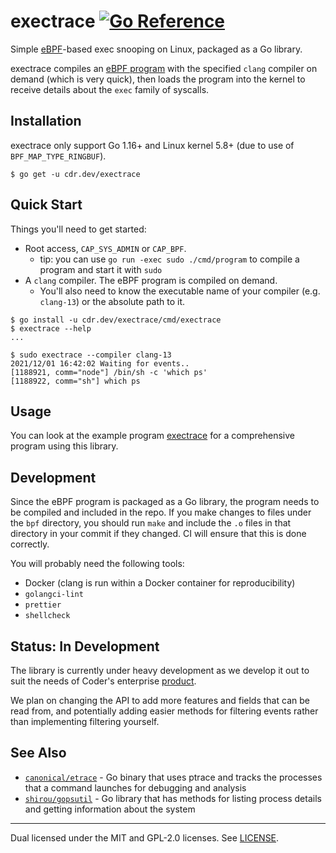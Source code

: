 # exectrace [![Go Reference](https://pkg.go.dev/badge/cdr.dev/execsnoop.svg)](https://pkg.go.dev/cdr.dev/execsnoop)

Simple [eBPF](https://ebpf.io/)-based exec snooping on Linux, packaged as a Go
library.

exectrace compiles an [eBPF program](./bpf/handler.c) with the specified `clang`
compiler on demand (which is very quick), then loads the program into the kernel
to receive details about the `exec` family of syscalls.

## Installation

exectrace only support Go 1.16+ and Linux kernel 5.8+ (due to use of
`BPF_MAP_TYPE_RINGBUF`).

```
$ go get -u cdr.dev/exectrace
```

## Quick Start

Things you'll need to get started:

- Root access, `CAP_SYS_ADMIN` or `CAP_BPF`.
  - tip: you can use `go run -exec sudo ./cmd/program` to compile a program and
    start it with `sudo`
- A `clang` compiler. The eBPF program is compiled on demand.
  - You'll also need to know the executable name of your compiler (e.g.
    `clang-13`) or the absolute path to it.

```
$ go install -u cdr.dev/exectrace/cmd/exectrace
$ exectrace --help
...

$ sudo exectrace --compiler clang-13
2021/12/01 16:42:02 Waiting for events..
[1188921, comm="node"] /bin/sh -c 'which ps'
[1188922, comm="sh"] which ps
```

## Usage

You can look at the example program [exectrace](./cmd/exectrace/main.go) for a
comprehensive program using this library.

## Development

Since the eBPF program is packaged as a Go library, the program needs to be
compiled and included in the repo. If you make changes to files under the `bpf`
directory, you should run `make` and include the `.o` files in that directory in
your commit if they changed. CI will ensure that this is done correctly.

You will probably need the following tools:

- Docker (clang is run within a Docker container for reproducibility)
- `golangci-lint`
- `prettier`
- `shellcheck`

## Status: In Development

The library is currently under heavy development as we develop it out to suit
the needs of Coder's enterprise [product](https://coder.com).

We plan on changing the API to add more features and fields that can be read
from, and potentially adding easier methods for filtering events rather than
implementing filtering yourself.

## See Also

- [`canonical/etrace`](https://github.com/canonical/etrace) - Go binary that
  uses ptrace and tracks the processes that a command launches for debugging and
  analysis
- [`shirou/gopsutil`](https://github.com/shirou/gopsutil) - Go library that has
  methods for listing process details and getting information about the system

---

Dual licensed under the MIT and GPL-2.0 licenses. See [LICENSE](LICENSE).
